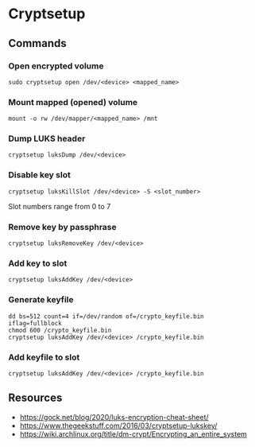 # Cryptsetup

## Commands

### Open encrypted volume
```
sudo cryptsetup open /dev/<device> <mapped_name>
```

### Mount mapped (opened) volume
```
mount -o rw /dev/mapper/<mapped_name> /mnt
```

### Dump LUKS header
```
cryptsetup luksDump /dev/<device>
```

### Disable key slot
```
cryptsetup luksKillSlot /dev/<device> -S <slot_number>
```
Slot numbers range from 0 to 7

### Remove key by passphrase
```
cryptsetup luksRemoveKey /dev/<device>
```

### Add key to slot
```
cryptsetup luksAddKey /dev/<device>
```

### Generate keyfile
```
dd bs=512 count=4 if=/dev/random of=/crypto_keyfile.bin iflag=fullblock
chmod 600 /crypto_keyfile.bin
cryptsetup luksAddKey /dev/<device> /crypto_keyfile.bin
```

### Add keyfile to slot
```
cryptsetup luksAddKey /dev/<device> /crypto_keyfile.bin
```

## Resources
- https://gock.net/blog/2020/luks-encryption-cheat-sheet/
- https://www.thegeekstuff.com/2016/03/cryptsetup-lukskey/
- https://wiki.archlinux.org/title/dm-crypt/Encrypting_an_entire_system
